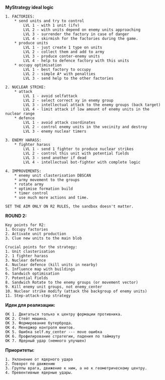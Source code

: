 __MyStrategy ideal logic__

    1. FACTORIES:
        * send units and try to control
            LVL 1 - with 1 unit (ifv)
            LVL 2 - with units depend on enemy units approaching
            LVL 3 - surrender the factory in case of danger
            LVL 4 - skirmish for the factories during the game.
        * produce units
            LVL 1 - just create 1 type on units
            LVL 2 - collect them and add to army
            LVL 3 - produce conter-enemy units
            LVL 4 - help to defence factory with this units
        * occupy optimisation
            LVL 1 - best factory to occupy
            LVL 2 - simple A* with penalties
            LVL 3 - send help to the other factories

    2. NUCLEAR STRIKE:
        * attack
            LVL 1 - avoid selfattack
            LVL 2 - select correct xy in enemy group
            LVL 3 - intellectual attack to the enemy groups (back target)
            LVL 4 - limit attack if low amount of enemy units in the nuclear range
        * defence
            LVL 1 - avoid attack coordinates
            LVL 2 - control enemy units in the vecinity and destroy
            LVL 3 - enemy nuclear timers

    3. ENEMY HARASS:
        * fighter harass
            LVL 1 - send 1 fighter to produce nuclear strikes
            LVL 2 - control this unit with potential fields
            LVL 3 - send another if dead
            LVL 4 - intellectual bot-fighter with complete logic

    4. IMPROVEMENTS:
        * enemy unit clasterisation DBSCAN
        * army movement to the groups
        * rotate army
        * optimise formation build
        * timer control
        * use much more actions and time.

    SET THE AIM ONLY ON R2 RULES, the sandbox doesn't matter.


__ROUND 2:__

    Key points for R2:
    1. Occupy factories
    2. Activate unit production
    3. Clue new units to the main blob

    Crucial points for the strategy:
    1. Unit clasterisation
    2. 1 fighter harass
    3. Nuclear defence
    4. Nuclear defence (kill units in nearby)
    5. Influence map with buildings
    6. Sandwich optimisation
    7. Potential Fields
    8. Sandwich Rotate to the enemy groups (or movement vector)
    9. Kill enemy unit groups, not enemy_center
    10. Nuclear strike modify (attack the backgroup of enemy units)
    11. Step-attack-step strategy
    
    

__Идеи для реализации:__

    OK 1. Двигаться только к центру формации противника.
    OK 2. Стейт машина.
    OK 3. Формирование бутерброда.
    OK 4. Менеджер контроля юнитов.
    OK 5. Ошибка self.my_center --- move ошибка
    OK 6. Профилирование стратегии, падения по таймауту
    OK 7. Ядерный удар (немного улучшен)

__Приоритеты:__

    1. Уклонение от ядерного удара
    2. Поворот по движению
    3. Группы врага, движение к ним, а не к геометрическому центру.
    4. Превентивные ядерные удары.


        
